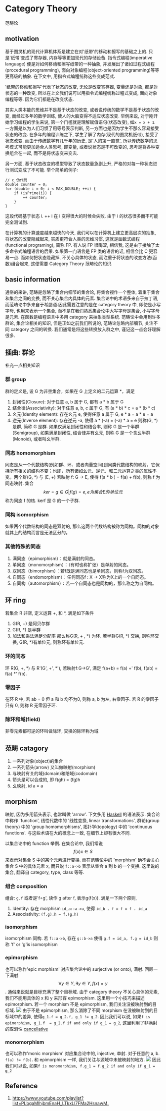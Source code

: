 # Category Theory

范畴论

## motivation
基于图灵机的现代计算机体系是建立在对'纸带'的移动和擦写的基础之上的. 只是'纸带'变成了寄存器, 内存等等更加现代的存储设备. 指令式编程(imperative language) 便是对如何移动和擦写纸带的一种抽象, 并发展出了诸如过程式编程(procedural programming), 面向对象编程(object-oriented programming)等等更高级的抽象. 在下文中, 用指令式编程统称这些变成范式.

'纸带的移动和擦写'代表了状态的改变, 无论是改变寄存器, 变量还是对象, 都是对状态的一种改变, 所以在上文我们说可以用指令式编程统称过程式变成, 面向对象编程等等. 因为它们都是在改变状态.

其实人类本能的思维并不是基于状态的改变, 或者说传统的数学不是基于状态的改变, 而经过多年的数学训练, 使人的大脑变得不适应状态改变. 举例来说, 对于刚开始学习编程的学生来说, 第一个门槛就是理解赋值语句(状态改变), 如`x = x + 1`. 一方面是以为人们习惯了用等号表示判断, 另一方面也是因为学生不那么容易接受状态的改变. 在多年的编程训练之下, 学生了解了内存(现代的图灵机纸带), 接受了状态改变. 而由于传统数学有几千年的历史, 是'人的第一直觉', 所以传统数学的思考模式可能更加适合人类思考, 即变量, 或者说状态是不可改变的, 思考是将各种变换组合在一起, 而不是将状态变来变去.

另一方面, 基于状态改变的模型导致了状态数量急剧上升, 严格的对每一种状态进行测试变成了不可能. 举个简单的例子:

```
// c 伪代码
double counter = 0;
for (double i = 0; i < MAX_DOUBLE; ++i) {
    if (isPrime(i)) {
        ++ counter;
    }
}
```
这段代码基于状态 i. ++ i 在 i 变得很大的时候会失败. 由于 i 的状态很多而不可能完全测试到.

在计算机的计算速度越来越快的今天, 我们可以在计算机上建立更高层次的抽象, 将状态的改变隐藏起来, 实质更符合人类的思维习惯, 这就是函数式编程(functional programing), 简称 FP. 有人说 FP 很晦涩, 相信我, 这是由于接触了太多命令式编程语言的后果. 如果第一门语言是 FP 类的语言的话, 相信会比 C 更容易一点. 而如何把状态隐藏掉, 不关心具体的状态, 而注重于将状态的改变方法(函数)组合起来, 这便需要 Category Theory 范畴论的知识.

## basic information
通俗的来讲, 范畴是忽略了集合内细节的集合论, 将集合视作一个整体, 着重于集合和集合之间的变换, 而不关心集合内具体的元素. 集合论中的术语多来自于拉丁语, 而范畴论中多来自于希腊语.因此需要注意的是在 category theory 中, 即使是小写字母, 也用来表示一个集合, 而不是在我们熟悉集合论中大写字母是集合, 小写字母是元素. 在函数是编程语言中多用 category 来抽象类型系统. 
范畴论中会用到许多群论, 集合论相关的知识, 但是正如之前我们所说的, 范畴论忽略内部细节, 关注不同 category 之间的转换. 我们通常是将这些转换放入群之中, 谨记这一点会好理解很多.

## 插曲: 群论
补充一点相关知识

### 群 group
群的定义是, 设 G 为非空集合，如果在 G 上定义的二元运算 \*，满足
1. 封闭性(Closure): 对于任意 a, b 属于 G, 都有 a \* b 属于 G
2. 结合律(Associativity): 对于任意 a, b, c 属于 G, 有 (a \* b) \* c = a \* (b \* c)
3. 幺元(Identity element): 存在幺元 e, 使得任意 a 属于 G, e \* a = a \* e = a
4. 逆元(Inverse element): 存在逆元 -a, 使得 a \* (-a) = (-a) \* a = e
则称(G, \*) 是群, 简称 G 是群. 如果仅满足封闭性和结合率, 则称 G 是一个半群(Semigroup), 如果满足封闭性, 结合律并有幺元, 则称 G 是一个含幺半群(Monoid), 或者叫幺半群. 

### 同态 homomorphism
同态是从一个代数结构(例如群、环、或者向量空间)到同类代数结构的映射，它保持所有相关的结构不变；也即，所有诸如幺元、逆元、和二元运算之类的属性不变。两个群(G, \*) 与 (E, +) 若映射 f: G -> E, 使得 f(a \* b ) = f(a) + f(b), 则称 f 为同态映射. 集合$$ker = {g \in G | f(g) = e, e为集合 E 的单位元}$$ 称为同态 f 的核. kerf 是 G 的一个子群.

### 同构 isomorphism
如果两个代数结构的同态是双射的, 那么这两个代数结构被称为同构。同构的对象就其上的结构而言是无法区分的。

### 其他特殊的同态
1. 满同态（epimorphism）：就是满射的同态。
2. 单同态（monomorphism）：（有时也称扩张）是单射的同态。
3. 双同态（bimorphism）：若f既是满同态也是单同态，则称f为双同态。
4. 自同态（endomorphism）：任何同态f : X -> X称为X上的一个自同态。
5. 自同构（automorphism）：若一个自同态也是同构的，那么称之为自同构。

## 环 ring
若集合 R 非空, 定义运算 +, 和 \*, 满足如下条件
1. G(R, +) 是阿贝尔群
2. G(R, \*) 是半群
3. 加法和乘法满足分配率
那么称G(R, + , \*) 为环. 若半群G(R, \*) 交换, 则称环交换, G(R, \*)有单位元, 则称环有单位元.

### 环的同态
环 R(G, +, \*) 与 R'(G', +', \*'), 若映射f:G->G', 满足 f(a+b) = f(a) +' f(b), f(ab) = f(a) *' f(b).

### 零因子
在环 R 中, 若 ab = 0 但 a 和 b 均不为0, 则称 a, b 为左, 右零因子. 若 R 的零因子只有 0, 则称 R 无零因子环.

### 除环和域(field) 
非零元素都可逆的环叫做除环, 交换的除环称为域

## 范畴 catagory
1. 一系列对象(object)的集合
2. 一系列箭头(arrow) 又叫做映射(morphism)
3. 与映射有关的域(domain)和陪域(codomain)
4. 箭头是可以合成的, 即 f(gh) = (fg)h
5. 幺映射, id a = a
## morphism
映射, 因为多用箭头表示, 也常叫做 'arrow'. 下文多用 [Haskell](https://www.haskell.org) 的语法表示.
集合论中称作 'function', 线性代数中的 '线性变换, linear transformations', 群论(group theory) 中的 'group homomorphisms', 拓扑学(topology) 中的 'continuous functions'. 与这些术语在大的概念上一致, 在细节上却有很大不同.

以集合论中的 function 举例. 在集合论中, 我们常说 $$f(x) x\in S $$ 来表示对集合 S 中的某个元素进行变换. 而在范畴论中的 'morphism' 确不会关心集合 S 中的具体元素 x, 而只说 `f::a->b` 表示从集合 a 到 b 的一个变换. 这里说的集合, 翻译自 category, type, class 等等.

### 组合 composition
组合: `g.f` 或者是'f∘g', 读作 g after f, 表示g(f(x)). 满足一下两个原则, 
1. Identity: 存在 morphism `id_a::a->a`, 使得 `id_b . f = f = f . id_a`
2. Associativity: `(f.g).h = f.(g.h)`

### isomorphism
isomorphism 同构. 若 `f::a->b`, 存在 `g::b->a` 使得 `g.f = id_a, f.g = id_b` 则称 'f' or 'g'is isomorphism

### epimorphism
也可以称作'epic morphism'
对应集合论中的 surjective (or onto), 满射. 回顾一下满射 $$\forall y \in Y, \exists y \in Y, f(x)=y $$. 通俗来说就是目标充满了整个目标域. 由于 category theory 不关心具体的元素, 我们不能用具体的 x 和 y 来形容 epimorphism. 这里用一个小技巧来描述 epimorphism. 若一个 morphism 不是 epimorphism, 我们关注没被映射到的目标域. ![](/assets/QQ20170213-002703@2x.png)
由于不是 epimorphism, 那么消除了不同 morphism 在没被映射到的目标域中的差异, 使得`g_1.f = g_2.f, g_1 != g_2`. 因此我们可以说, 如果`f is epimorphism, g_1.f  = g_2.f if and only if g_1 = g_2`, 这里利用了非满射的取消性 [cancellative](https://en.wikipedia.org/wiki/Cancellation_property)

### monomorphism
也可以称作'monic morphism'
对应集合论中的, injective, 单射. 对于任意的 a, b. `f(a) != f(b)`. 和 epimorphism 一样, 我们关注与源域中未被映射的地方. ![](/assets/QQ20170215-210033.png)
因此我们可以说, 如果`f is monomorphism, f.g_1 = f.g_2 if and only if g_1 = g_2`

## Reference
1. https://www.youtube.com/playlist?list=PLbgaMIhjbmEnaH_LTkxLI7FMa2HsnawM_


